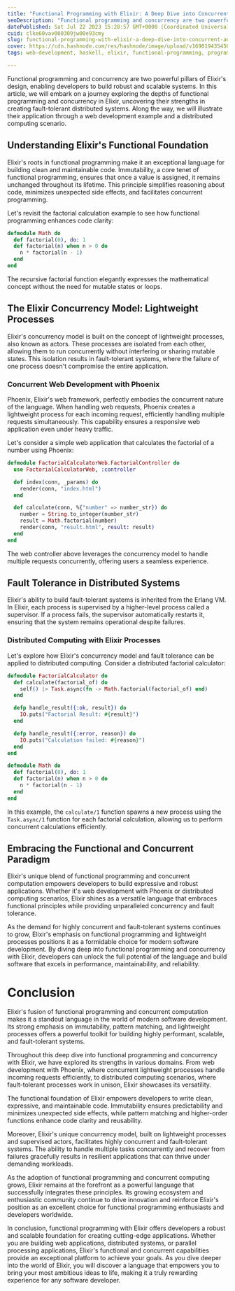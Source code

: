 ```yaml
---
title: "Functional Programming with Elixir: A Deep Dive into Concurrent and Fault-Tolerant Systems"
seoDescription: "Functional programming and concurrency are two powerful pillars of Elixir's design, enabling developers to build robust and scalable systems. In this..."
datePublished: Sat Jul 22 2023 15:28:57 GMT+0000 (Coordinated Universal Time)
cuid: clke60vav000309jw00e93cmy
slug: functional-programming-with-elixir-a-deep-dive-into-concurrent-and-fault-tolerant-systems
cover: https://cdn.hashnode.com/res/hashnode/image/upload/v1690194354508/407acff5-28d9-4247-a460-7cd3c489cf1e.png
tags: web-development, haskell, elixir, functional-programming, programming-languages

---
```


Functional programming and concurrency are two powerful pillars of Elixir's design, enabling developers to build robust and scalable systems. In this article, we will embark on a journey exploring the depths of functional programming and concurrency in Elixir, uncovering their strengths in creating fault-tolerant distributed systems. Along the way, we will illustrate their application through a web development example and a distributed computing scenario.

## Understanding Elixir's Functional Foundation

Elixir's roots in functional programming make it an exceptional language for building clean and maintainable code. Immutability, a core tenet of functional programming, ensures that once a value is assigned, it remains unchanged throughout its lifetime. This principle simplifies reasoning about code, minimizes unexpected side effects, and facilitates concurrent programming.

Let's revisit the factorial calculation example to see how functional programming enhances code clarity:

```elixir
defmodule Math do
  def factorial(0), do: 1
  def factorial(n) when n > 0 do
    n * factorial(n - 1)
  end
end
```

The recursive factorial function elegantly expresses the mathematical concept without the need for mutable states or loops.

## The Elixir Concurrency Model: Lightweight Processes

Elixir's concurrency model is built on the concept of lightweight processes, also known as actors. These processes are isolated from each other, allowing them to run concurrently without interfering or sharing mutable states. This isolation results in fault-tolerant systems, where the failure of one process doesn't compromise the entire application.

### Concurrent Web Development with Phoenix

Phoenix, Elixir's web framework, perfectly embodies the concurrent nature of the language. When handling web requests, Phoenix creates a lightweight process for each incoming request, efficiently handling multiple requests simultaneously. This capability ensures a responsive web application even under heavy traffic.

Let's consider a simple web application that calculates the factorial of a number using Phoenix:

```elixir
defmodule FactorialCalculatorWeb.FactorialController do
  use FactorialCalculatorWeb, :controller

  def index(conn, _params) do
    render(conn, "index.html")
  end

  def calculate(conn, %{"number" => number_str}) do
    number = String.to_integer(number_str)
    result = Math.factorial(number)
    render(conn, "result.html", result: result)
  end
end
```

The web controller above leverages the concurrency model to handle multiple requests concurrently, offering users a seamless experience.

## Fault Tolerance in Distributed Systems

Elixir's ability to build fault-tolerant systems is inherited from the Erlang VM. In Elixir, each process is supervised by a higher-level process called a supervisor. If a process fails, the supervisor automatically restarts it, ensuring that the system remains operational despite failures.

### Distributed Computing with Elixir Processes

Let's explore how Elixir's concurrency model and fault tolerance can be applied to distributed computing. Consider a distributed factorial calculator:

```elixir
defmodule FactorialCalculator do
  def calculate(factorial_of) do
    self() |> Task.async(fn -> Math.factorial(factorial_of) end)
  end

  defp handle_result({:ok, result}) do
    IO.puts("Factorial Result: #{result}")
  end

  defp handle_result({:error, reason}) do
    IO.puts("Calculation failed: #{reason}")
  end
end

defmodule Math do
  def factorial(0), do: 1
  def factorial(n) when n > 0 do
    n * factorial(n - 1)
  end
end
```

In this example, the `calculate/1` function spawns a new process using the `Task.async/1` function for each factorial calculation, allowing us to perform concurrent calculations efficiently.

## Embracing the Functional and Concurrent Paradigm

Elixir's unique blend of functional programming and concurrent computation empowers developers to build expressive and robust applications. Whether it's web development with Phoenix or distributed computing scenarios, Elixir shines as a versatile language that embraces functional principles while providing unparalleled concurrency and fault tolerance.

As the demand for highly concurrent and fault-tolerant systems continues to grow, Elixir's emphasis on functional programming and lightweight processes positions it as a formidable choice for modern software development. By diving deep into functional programming and concurrency with Elixir, developers can unlock the full potential of the language and build software that excels in performance, maintainability, and reliability.

# Conclusion

Elixir's fusion of functional programming and concurrent computation makes it a standout language in the world of modern software development. Its strong emphasis on immutability, pattern matching, and lightweight processes offers a powerful toolkit for building highly performant, scalable, and fault-tolerant systems.

Throughout this deep dive into functional programming and concurrency with Elixir, we have explored its strengths in various domains. From web development with Phoenix, where concurrent lightweight processes handle incoming requests efficiently, to distributed computing scenarios, where fault-tolerant processes work in unison, Elixir showcases its versatility.

The functional foundation of Elixir empowers developers to write clean, expressive, and maintainable code. Immutability ensures predictability and minimizes unexpected side effects, while pattern matching and higher-order functions enhance code clarity and reusability.

Moreover, Elixir's unique concurrency model, built on lightweight processes and supervised actors, facilitates highly concurrent and fault-tolerant systems. The ability to handle multiple tasks concurrently and recover from failures gracefully results in resilient applications that can thrive under demanding workloads.

As the adoption of functional programming and concurrent computing grows, Elixir remains at the forefront as a powerful language that successfully integrates these principles. Its growing ecosystem and enthusiastic community continue to drive innovation and reinforce Elixir's position as an excellent choice for functional programming enthusiasts and developers worldwide.

In conclusion, functional programming with Elixir offers developers a robust and scalable foundation for creating cutting-edge applications. Whether you are building web applications, distributed systems, or parallel processing applications, Elixir's functional and concurrent capabilities provide an exceptional platform to achieve your goals. As you dive deeper into the world of Elixir, you will discover a language that empowers you to bring your most ambitious ideas to life, making it a truly rewarding experience for any software developer.